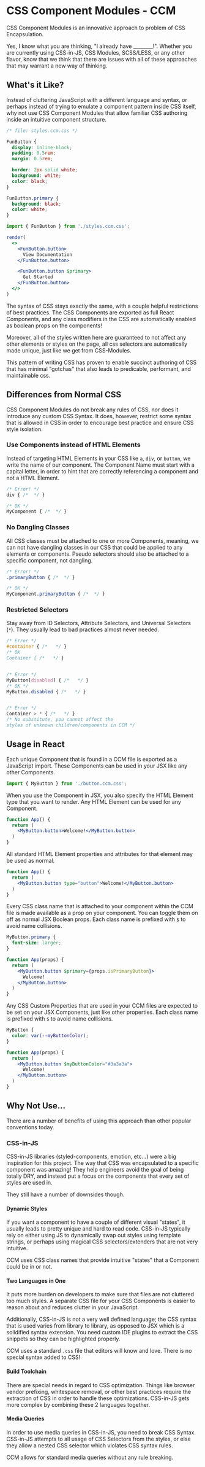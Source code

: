 # CSS Component Modules - CCM

CSS Component Modules is an innovative approach to problem of CSS Encapsulation.

Yes, I know what you are thinking, "I already have ________!". Whether you are currently using CSS-in-JS, CSS Modules, SCSS/LESS, or any other flavor, know that we think that there are issues with all of these approaches that may warrant a new way of thinking.

## What's it Like?

Instead of cluttering JavaScript with a different language and syntax, or perhaps instead of trying to emulate a component pattern inside CSS itself, why not use CSS Component Modules that allow familiar CSS authoring inside an intuitive component structure.

```css
/* file: styles.ccm.css */

FunButton {
  display: inline-block;
  padding: 0.5rem;
  margin: 0.5rem;

  border: 2px solid white;
  background: white;
  color: black;
}

FunButton.primary {
  background: black;
  color: white;
}
```

```jsx
import { FunButton } from './styles.ccm.css';

render(
  <>
    <FunButton.button>
      View Documentation
    </FunButton.button>

    <FunButton.button $primary>
      Get Started
    </FunButton.button>
  </>
)
```

The syntax of CSS stays exactly the same, with a couple helpful restrictions of best practices. The CSS Components are exported as full React Components, and any class modifiers in the CSS are automatically enabled as boolean props on the components!

Moreover, all of the styles written here are guaranteed to not affect any other elements or styles on the page, all css selectors are automatically made unique, just like we get from CSS-Modules.

This pattern of writing CSS has proven to enable succinct authoring of CSS that has minimal "gotchas" that also leads to predicable, performant, and maintainable css.

## Differences from Normal CSS

CSS Component Modules do not break any rules of CSS, nor does it introduce any custom CSS Syntax. It does, however, restrict some syntax that is allowed in CSS in order to encourage best practice and ensure CSS style isolation.

### Use Components instead of HTML Elements

Instead of targeting HTML Elements in your CSS like `a`, `div`, or `button`, we write the name of our component. The Component Name must start with a capital letter, in order to hint that are correctly referencing a component and not a HTML Element.

```css
/* Error! */
div { /*  */ }

/* OK */
MyComponent { /*  */ }
```

### No Dangling Classes

All CSS classes must be attached to one or more Components, meaning, we can not have dangling classes in our CSS that could be applied to any elements or components. Pseudo selectors should also be attached to a specific component, not dangling.

```css
/* Error! */
.primaryButton { /*  */ }

/* OK */
MyComponent.primaryButton { /*  */ }
```

### Restricted Selectors

Stay away from ID Selectors, Attribute Selectors, and Universal Selectors (`*`). They usually lead to bad practices almost never needed.

```css
/* Error */
#container { /*   */ }
/* OK
Container { /*   */ }


/* Error */
MyButton[disabled] { /*   */ }
/* OK */
MyButton.disabled { /*   */ }


/* Error */
Container > * { /*   */ }
/* No substitute, you cannot affect the
styles of unknown children/components in CCM */
```

## Usage in React

Each unique Component that is found in a CCM file is exported as a JavaScript import. These Components can be used in your JSX like any other Components.

```jsx
import { MyButton } from './button.ccm.css';
```

When you use the Component in JSX, you also specify the HTML Element type that you want to render. Any HTML Element can be used for any Component.

```jsx
function App() {
  return (
    <MyButton.button>Welcome!</MyButton.button>
  )
}
```

All standard HTML Element properties and attributes for that element may be used as normal.

```jsx
function App() {
  return (
    <MyButton.button type="button">Welcome!</MyButton.button>
  )
}
```

Every CSS class name that is attached to your component within the CCM file is made available as a prop on your component. You can toggle them on off as normal JSX Boolean props. Each class name is prefixed with `$` to avoid name collisions.

```css
MyButton.primary {
  font-size: larger;
}
```

```jsx
function App(props) {
  return (
    <MyButton.button $primary={props.isPrimaryButton}>
      Welcome!
    </MyButton.button>
  )
}
```

Any CSS Custom Properties that are used in your CCM files are expected to be set on your JSX Components, just like other properties. Each class name is prefixed with `$` to avoid name collisions.

```css
MyButton {
  color: var(--myButtonColor);
}
```

```jsx
function App(props) {
  return (
    <MyButton.button $myButtonColor="#3a3a3a">
      Welcome!
    </MyButton.button>
  )
}
```

## Why Not Use...

There are a number of benefits of using this approach than other popular conventions today.

### CSS-in-JS

CSS-in-JS libraries (styled-components, emotion, etc...) were a big inspiration for this project. The way that CSS was encapsulated to a specific component was amazing! They help engineers avoid the goal of being totally DRY, and instead put a focus on the components that every set of styles are used in.

They still have a number of downsides though.

#### Dynamic Styles

If you want a component to have a couple of different visual "states", it usually leads to pretty unique and hard to read code. CSS-in-JS typically rely on either using JS to dynamically swap out styles using template strings, or perhaps using magical CSS selectors/extenders that are not very intuitive.

CCM uses CSS class names that provide intuitive "states" that a Component could be in or not.

#### Two Languages in One

It puts more burden on developers to make sure that files are not cluttered too much styles. A separate CSS file for your CSS Components is easier to reason about and reduces clutter in your JavaScript.

Additionally, CSS-in-JS is not a very well defined language; the CSS syntax that is used varies from library to library, as opposed to JSX which is a solidified syntax extension. You need custom IDE plugins to extract the CSS snippets so they can be highlighted properly.

CCM uses a standard `.css` file that editors will know and love. There is no special syntax added to CSS!

#### Build Toolchain

There are special needs in regard to CSS optimization. Things like browser vendor prefixing, whitespace removal, or other best practices require the extraction of CSS in order to handle these optimizations. CSS-in-JS gets more complex by combining these 2 languages together.

#### Media Queries

In order to use media queries in CSS-in-JS, you need to break CSS Syntax. CSS-in-JS attempts to all usage of CSS Selectors from the styles, or else they allow a nested CSS selector which violates CSS syntax rules.

CCM allows for standard media queries without any rule breaking.




